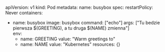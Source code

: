 apiVersion: v1
kind: Pod
metadata:
  name: busybox
spec:
  restartPolicy: Never
  containers:
  - name: busybox
    image: busybox
    command: ["echo"]
    args: ["Tu bedzie pierwsza $(GREETING), a tu druga $(NAME) zmienna"]   
    env:
    - name: GREETING
      value: "Warm greetings to"
    - name: NAME 
      value: "Kubernetes"
    resources: {}